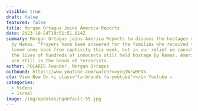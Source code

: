 ```yaml
---
visible: true
draft: false
featured: false
title: Morgan Ortagus Joins America Reports
date: 2023-10-24T19:51:51.814Z
summary: Morgan Ortagus joins America Reports to discuss the hostages released
  by Hamas. "Prayers have been answered for the families who received their
  loved ones back from captivity this week, but in our relief we cannot forget
  the lives of hundreds of innocents still held hostage by Hamas. American lives
  are still in the hands of terrorists.
author: POLARIS Founder, Morgan Ortagus
outbound: https://www.youtube.com/watch?v=ycq1WrwHFDk
cta: View Now On <i class="fa-brands fa-youtube"></i> Youtube →
categories:
  - Videos
  - Israel
image: /img/updates/hqdefault-55.jpg
---
```

